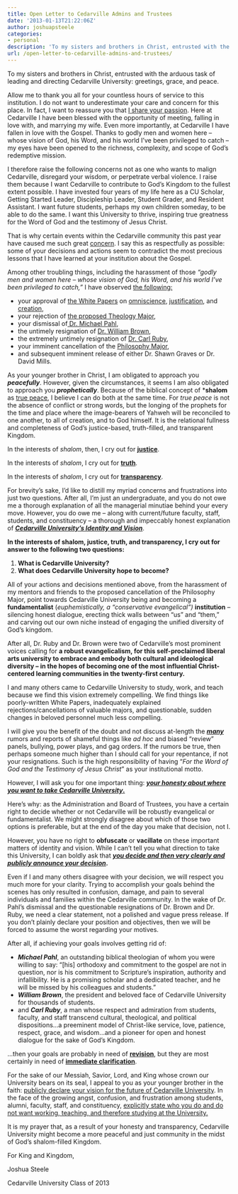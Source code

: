 ```yaml
---
title: Open Letter to Cedarville Admins and Trustees
date: '2013-01-13T21:22:06Z'
author: joshuapsteele
categories:
- personal
description: 'To my sisters and brothers in Christ, entrusted with the arduous task of leading and directing Cedarville University: greetings, grace, and peace.'
url: /open-letter-to-cedarville-admins-and-trustees/
---
```

To my sisters and brothers in Christ, entrusted with the arduous task of leading and directing Cedarville University: greetings, grace, and peace.

Allow me to thank you all for your countless hours of service to this institution. I do not want to underestimate your care and concern for this place. In fact, I want to reassure you that [I share your passion](http://windowinthesky.wordpress.com/2012/09/12/my-unforgettable-cedarville-experience/ "My Unforgettable Cedarville Experience"). Here at Cedarville I have been blessed with the opportunity of meeting, falling in love with, and marrying my wife. Even more importantly, at Cedarville I have fallen in love with the Gospel. Thanks to godly men and women here – whose vision of God, his Word, and his world I’ve been privileged to catch – my eyes have been opened to the richness, complexity, and scope of God’s redemptive mission.

I therefore raise the following concerns not as one who wants to malign Cedarville, disregard your wisdom, or perpetrate verbal violence. I raise them because I want Cedarville to contribute to God’s Kingdom to the fullest extent possible. I have invested four years of my life here as a CU Scholar, Getting Started Leader, Discipleship Leader, Student Grader, and Resident Assistant. I want future students, perhaps my own children someday, to be able to do the same. I want this University to thrive, inspiring true greatness for the Word of God and the testimony of Jesus Christ.

That is why certain events within the Cedarville community this past year have caused me such great [concern](http://fiatlux125.wordpress.com/). I say this as respectfully as possible: some of your decisions and actions seem to contradict the most precious lessons that I have learned at your institution about the Gospel.

Among other troubling things, including the harassment of those *“godly men and women here – whose vision of God, his Word, and his world I’ve been privileged to catch,”* I have observed [the following:](http://fiatlux125.wordpress.com/concerns/)

- your approval of [the White Papers](http://fiatlux125.wordpress.com/concerns/white-papers/) on [omniscience](http://www.cedarville.edu/~/media/Files/PDF/Shared/Omniscience-White-Paper.pdf), [justification](http://www.cedarville.edu/~/media/Files/PDF/Shared/Forensic-Justification.pdf), and [creation](http://www.cedarville.edu/~/media/Files/PDF/Shared/Creation-White-Paper.pdf),
- your rejection of [the proposed Theology Major](http://fiatlux125.wordpress.com/concerns/theology-major-rejected/),
- your dismissal of[ Dr. Michael Pahl](http://fiatlux125.wordpress.com/concerns/dr-michael-pahl-dismissed/),
- the untimely resignation of [Dr. William Brown](http://fiatlux125.wordpress.com/concerns/dr-browns-resignation/),
- the extremely untimely resignation of [Dr. Carl Ruby](http://fiatlux125.wordpress.com/2013/01/10/ruby-resigns/),
- your imminent cancellation of the [Philosophy Major](http://ourcuprotest.wordpress.com/),
- and subsequent imminent release of either Dr. Shawn Graves or Dr. David Mills.

As your younger brother in Christ, I am obligated to approach you ***peacefully***. However, given the circumstances, it seems I am also obligated to approach you ***prophetically***. Because of the biblical concept of ***shalom** as <u>true peace</u>, I believe I can do both at the same time. For *true peace* is not the absence of conflict or strong words, but the longing of the prophets for the time and place where the image-bearers of Yahweh will be reconciled to one another, to all of creation, and to God himself. It is the relational fullness and completeness of God’s justice-based, truth-filled, and transparent Kingdom.

In the interests of *shalom*, then, I cry out for <u>**justice**</u>.

In the interests of *shalom*, I cry out for <u>**truth**</u>.

In the interests of *shalom*, I cry out for <u>**transparency**</u>.

For brevity’s sake, I’d like to distill my myriad concerns and frustrations into just two questions. After all, I’m just an undergraduate, and you do not owe me a thorough explanation of all the managerial minutiae behind your every move. However, you do owe me – along with current/future faculty, staff, students, and constituency – a thorough and impeccably honest explanation of ***<u>Cedarville University’s Identity and Vision</u>***.

**In the interests of shalom, justice, truth, and transparency, I cry out for answer to the following two questions:**

1. **What is Cedarville University?**
2. **What does Cedarville University hope to become?**

All of your actions and decisions mentioned above, from the harassment of my mentors and friends to the proposed cancellation of the Philosophy Major, point towards Cedarville University being and becoming a **fundamentalist** (*euphemistically, a “conservative evangelical”)* **institution** – silencing honest dialogue, erecting thick walls between “us” and “them,” and carving out our own niche instead of engaging the unified diversity of God’s kingdom.

After all, Dr. Ruby and Dr. Brown were two of Cedarville’s most prominent voices calling for **a robust evangelicalism, for this self-proclaimed liberal arts university to embrace and embody both cultural and ideological diversity – in the hopes of becoming one of the most influential Christ-centered learning communities in the twenty-first century.**

I and many others came to Cedarville University to study, work, and teach because we find this vision extremely compelling. We find things like poorly-written White Papers, inadequately explained rejections/cancellations of valuable majors, and questionable, sudden changes in beloved personnel much less compelling.

I will give you the benefit of the doubt and not discuss at-length the ***<u>many</u>*** rumors and reports of shameful things like *ad hoc* and biased “review” panels, bullying, power plays, and gag orders. If the rumors be true, then perhaps someone much higher than I should call for your repentance, if not your resignations. Such is the high responsibility of having “*For the Word of God and the Testimony of Jesus Christ*” as your institutional motto.

However, I will ask you for one important thing: ***<u>your honesty about where you want to take Cedarville University</u>*<u>.</u>**

Here’s why: as the Administration and Board of Trustees, you have a certain right to decide whether or not Cedarville will be robustly evangelical or fundamentalist. We might strongly disagree about which of those two options is preferable, but at the end of the day you make that decision, not I.

However, you have no right to **obfuscate** or **vacillate** on these important matters of identity and vision. While I can’t tell you what direction to take this University, I can boldly ask that ***<u>you decide and then very clearly and publicly announce your decision</u>*.**

Even if I and many others disagree with your decision, we will respect you much more for your clarity. Trying to accomplish your goals behind the scenes has only resulted in confusion, damage, and pain to several individuals and families within the Cedarville community. In the wake of Dr. Pahl’s dismissal and the questionable resignations of Dr. Brown and Dr. Ruby, we need a clear statement, not a polished and vague press release. If you don’t plainly declare your position and objectives, then we will be forced to assume the worst regarding your motives.

After all, if achieving your goals involves getting rid of:

- ***Michael Pahl***, an outstanding biblical theologian of whom you were willing to say: “\[his\] orthodoxy and commitment to the gospel are not in question, nor is his commitment to Scripture’s inspiration, authority and infallibility. He is a promising scholar and a dedicated teacher, and he will be missed by his colleagues and students.”
- ***William Brown***, the president and beloved face of Cedarville University for thousands of students.
- and ***Carl Ruby***, a man whose respect and admiration from students, faculty, and staff transcend cultural, theological, and political dispositions…a preeminent model of Christ-like service, love, patience, respect, grace, and wisdom…and a pioneer for open and honest dialogue for the sake of God’s Kingdom.

…then your goals are probably in need of **<u>revision</u>**, but they are most certainly in need of **<u>immediate clarification</u>**.

For the sake of our Messiah, Savior, Lord, and King whose crown our University bears on its seal, I appeal to you as your younger brother in the faith: <u>publicly declare your vision for the future of Cedarville University</u>. In the face of the growing angst, confusion, and frustration among students, alumni, faculty, staff, and constituency, <u>explicitly state who you do and do not want working, teaching, and therefore studying at the University.</u>

It is my prayer that, as a result of your honesty and transparency, Cedarville University might become a more peaceful and just community in the midst of God’s shalom-filled Kingdom.

For King and Kingdom,

Joshua Steele

Cedarville University Class of 2013